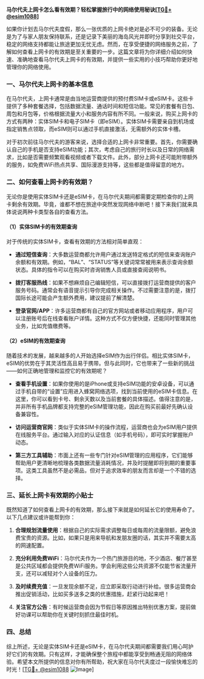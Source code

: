 **马尔代夫上网卡怎么看有效期？轻松掌握旅行中的网络使用秘诀[[TG💪+ @esim1088](https://t.me/s/esim1088)]**

如果你计划去马尔代夫度假，那么一张优质的上网卡绝对是必不可少的装备。无论是为了与家人朋友保持联系，还是记录下美丽的海岛风光并即时分享到社交平台，稳定的网络支持都能让旅途更加无忧无虑。然而，在享受便捷的网络服务之前，了解如何查看上网卡的有效期是至关重要的一步。这篇文章将为你详细介绍如何快速、准确地查看马尔代夫上网卡的有效期，并提供一些实用的小技巧帮助你更好地管理你的网络使用。

### 一、马尔代夫上网卡的基本信息

在马尔代夫，上网卡通常是由当地运营商提供的预付费SIM卡或eSIM卡。这些卡提供了多种套餐选择，包括数据流量、通话时间和短信功能。常见的套餐有日包、周包和月包等，价格根据流量大小和服务内容有所不同。一般来说，购买上网卡的方式有两种：实体SIM卡和电子SIM卡（即eSIM）。实体SIM卡需要亲自到机场或指定销售点领取，而eSIM则可以通过手机直接激活，无需额外的实体卡槽。

对于初次前往马尔代夫的游客来说，选择合适的上网卡非常重要。首先，你需要确认自己的手机是否支持eSIM功能；其次，考虑自己的旅行时长以及日常的网络需求，比如是否需要频繁观看视频或者下载文件。此外，部分上网卡还可能附带额外的服务，如免费WiFi热点共享、国际漫游支持等，这些都是值得留意的地方。

### 二、如何查看上网卡的有效期？

无论你是使用实体SIM卡还是eSIM卡，在马尔代夫期间都需要定期检查你的上网卡剩余有效期。毕竟，谁都不想在旅途中突然发现网络中断吧！接下来我们就来具体说说两种卡类型各自的查看方法。

#### （1）实体SIM卡的有效期查询

对于传统的实体SIM卡，查看有效期的方法相对简单直观：

- **通过短信查询**：大多数运营商都允许用户通过发送特定格式的短信来查询账户余额和有效期。例如，“BAL”、“STATUS”等关键词常常被用来表示查询余额状态。具体的指令可以在购买时咨询销售人员或直接查阅说明书。
  
- **拨打客服热线**：如果不想麻烦自己编辑短信，可以直接拨打运营商提供的客户服务号码。通常会有语音提示引导你完成相关操作。不过需要注意的是，拨打国际长途可能会产生额外费用，建议提前了解清楚。

- **登录官网/APP**：许多运营商都有自己的官方网站或者移动应用程序，用户可以注册账号后在线查看账户详情。这种方式不仅方便快捷，还能同时管理其他业务，比如充值缴费等。

#### （2）eSIM的有效期查询

随着技术的发展，越来越多的人开始选择eSIM作为出行伴侣。相比实体SIM卡，eSIM的优势在于其灵活性高且易于携带。但与此同时，它也带来了一些新的挑战——如何正确地管理和监控它的有效期呢？

- **查看手机设置**：如果你使用的是iPhone或支持eSIM功能的安卓设备，可以通过手机自带的“设置”应用进入蜂窝网络选项，找到当前使用的eSIM卡信息。在这里，你可以看到卡号、剩余天数以及当前套餐的具体描述。值得注意的是，并非所有手机品牌都支持完整的eSIM管理功能，因此在购买前最好先确认设备兼容性。

- **访问运营商官网**：类似于实体SIM卡的操作流程，运营商也会为eSIM用户提供在线服务平台。通过输入对应的认证信息（如手机号码），即可实时掌握账户动态。

- **第三方工具辅助**：市面上还有一些专门针对eSIM管理的应用程序，它们能够帮助用户更清晰地梳理各类数据流量消耗情况，并及时提醒即将到期的重要事项。这类工具虽然不是必需品，但对于追求效率的朋友而言却是一个不错的选择。

### 三、延长上网卡有效期的小贴士

既然知道了如何查看上网卡的有效期，那么接下来就是如何延长它的使用寿命了。以下几点建议或许能帮到你：

1. **合理规划流量使用**：根据自己的实际需求调整每日或每周的流量限额，避免浪费宝贵的资源。比如，如果只是用来导航和发朋友圈的话，其实并不需要太高的网速配置。

2. **充分利用免费WiFi**：马尔代夫作为一个热门旅游目的地，不少酒店、餐厅甚至是公共区域都会提供免费WiFi服务。学会利用这些公共资源不仅能节省流量开支，还可以减轻对个人设备的压力。

3. **及时续费充值**：一旦发现余额不足，应立即采取行动进行补给。很多运营商会推出促销活动，比如买多送多之类的优惠措施，赶紧行动起来吧！

4. **关注官方公告**：有时候运营商会因为节假日等原因推出特别优惠方案，提前做好功课可以帮助你在关键时刻抓住最佳时机。

### 四、总结

综上所述，无论是实体SIM卡还是eSIM卡，在马尔代夫期间都需要我们用心呵护好它们的有效期。只有这样，才能确保整个旅程中都能享受到畅通无阻的网络体验。希望本文所提供的信息对你有所帮助，祝大家在马尔代夫度过一段愉快难忘的时光！[[TG💪+ @esim1088](https://t.me/s/esim1088) ![Image](https://i.postimg.cc/4NQfJmqS/Snipaste-2025-05-13-00-14-12.png)]